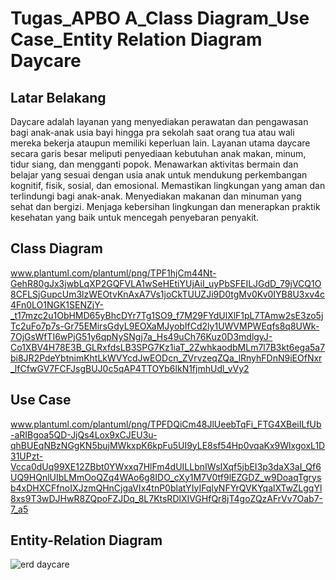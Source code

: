 # Tugas_APBO A_Class Diagram_Use Case_Entity Relation Diagram Daycare

## Latar Belakang
Daycare adalah layanan yang menyediakan perawatan dan pengawasan bagi anak-anak usia bayi 
hingga pra sekolah saat orang tua atau wali mereka bekerja ataupun memiliki keperluan lain.
Layanan utama daycare secara garis besar meliputi penyediaan kebutuhan anak makan, minum, 
tidur siang, dan mengganti popok. Menawarkan aktivitas bermain dan belajar yang sesuai dengan 
usia anak untuk mendukung perkembangan kognitif, fisik, sosial, dan emosional. Memastikan 
lingkungan yang aman dan terlindungi bagi anak-anak. Menyediakan makanan dan minuman yang 
sehat dan bergizi. Menjaga kebersihan lingkungan dan menerapkan praktik kesehatan yang baik 
untuk mencegah penyebaran penyakit.

## Class Diagram 
www.plantuml.com/plantuml/png/TPF1hjCm44Nt-GehR80gJx3jwbLqXP2GQFVLA1wSeHEtiYUjAiI_uyPbSFEILJGdD_79jVCQ1O8CFLSjGupcUm3lzWEOtvKnAxA7Vs1joCkTUUZJi9D0tgMv0Kv0IYB8U3xv4c4Fn0LO1NGK1SENZjY-_t17mzc2u1ObHMD65yBhcDYr7Tg1SO9_f7M29FYdUlXlF1pL7TAmw2sE3zo5jTc2uFo7p7s-Gr75EMirsGdyL9EOXaMJyobIfCd2ly1UWVMPWEqfs8q8UWk-7OjGsWfTI6wPjG51y6qpNySNgj7a_Hs49uCh76Kuz0D3mdlgyJ-Co1XBV4H78E3B_GLRxfdsLB3SPG7Kz1iaT_2ZwhkaodbMLm7l7B3kt6ega5a7bi8JR2PdeYbtnimKhtLkWVYcdJwEODcn_ZVrvzeqZQa_lRnyhFDnN9iEOfNxr_lfCfwGV7FCFJsgBUJ0c5qAP4TTOYb6lkN1fjmhUdl_vVy2

## Use Case
www.plantuml.com/plantuml/png/TPFDQiCm48JlUeebTqFi_FTG4XBeiILfUb-aRIBgoa5QD-JjQs4Lox9xCJEU3u-qhBUEqNBzNGgKN5bujMWkxpK6kpFu5UI9yLE8sf54Hp0vqaKx9WlxgoxL1D31UPzt-Vcca0dUq99XE12ZBbt0YWxxq7HlFm4dUILLbnIWsIXqf5jbEI3p3daX3aI_Qf6UQ9HQnlUIbLMmOoQZq4WAo6g8IDO_cXy1M7V0tf9lEZGDZ_w9DoaqTgrysb4xDHXCFfnoIXJzmQHnCjgaVIx4tnP0blatYIyIFqlyNFYrQVKYqalXTwZLgqYl8xs9T3wDJHwR8ZQpoFZJDq_8L7KtsRDlXIVGHfQr8jT4goZQzAFrVv7Oab7-7_a5

## Entity-Relation Diagram
![erd daycare](https://github.com/FarhanRamadhan23/Tugas-APBO-erd-usecase-class-diagram/assets/167953699/6901484c-b099-484c-8fdd-0a1481af2327)
